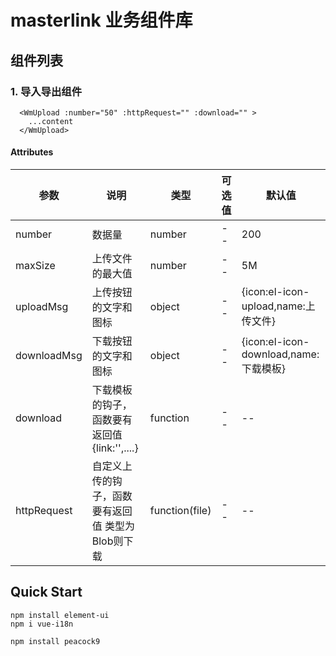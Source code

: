 # masterlink 业务组件库

## 组件列表

### 1. 导入导出组件

```use
  <WmUpload :number="50" :httpRequest="" :download="" >
    ...content
  </WmUpload>
```

#### Attributes

| 参数 | 说明 | 类型 | 可选值 | 默认值
|---------|--------|-------| --------|--------
| number | 数据量 | number | -- | 200
| maxSize | 上传文件的最大值 | number | -- | 5M
| uploadMsg |上传按钮的文字和图标 | object | --| {icon:el-icon-upload,name:上传文件}
| downloadMsg | 下载按钮的文字和图标 | object | -- | {icon:el-icon-download,name:下载模板}
| download | 下载模板的钩子，函数要有返回值{link:'',....} | function | -- | --
| httpRequest | 自定义上传的钩子，函数要有返回值 类型为Blob则下载 | function(file) | -- | --

## Quick Start

``` dependencies
npm install element-ui
npm i vue-i18n
```

```shell
npm install peacock9
```
